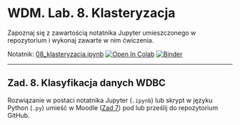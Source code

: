 # WDM. Lab. 8. Klasteryzacja

Zapoznaj się z zawartością notatnika Jupyter umieszczonego w repozytorium  i wykonaj zawarte w nim ćwiczenia.

Notatnik: [08_klasteryzacja.ipynb](https://github.com/IS-UMK/wdm_23_lab_08/blob/master/08_klasteryzacja.ipynb)
[![Open In Colab](https://colab.research.google.com/assets/colab-badge.svg)](https://colab.research.google.com/github/IS-UMK/wdm_23_lab_08/blob/master/08_klasteryzacja.ipynb) [![Binder](https://mybinder.org/badge_logo.svg)](https://mybinder.org/v2/gh/IS-UMK/wdm_23_lab_08/master?filepath=08_klasteryzacja.ipynb)

---

## Zad. 8. Klasyfikacja danych WDBC


Rozwiązanie w postaci notatnika Jupyter (``.ipynb``) lub skrypt w języku Python (``.py``) umieść w Moodle ([Zad 7](https://moodle.umk.pl/WFAIIS/mod/assign/view.php?id=7528)) pod lub prześlij do repozytorium GitHub.

